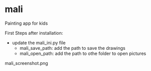 # mali
Painting app for kids

First Steps after installation:
- update the mali_ini.py file
  - mali_save_path: add the path to save the drawings
  - mali_open_path: add the path to othe folder to open pictures
  

mali_screenshot.png
          
